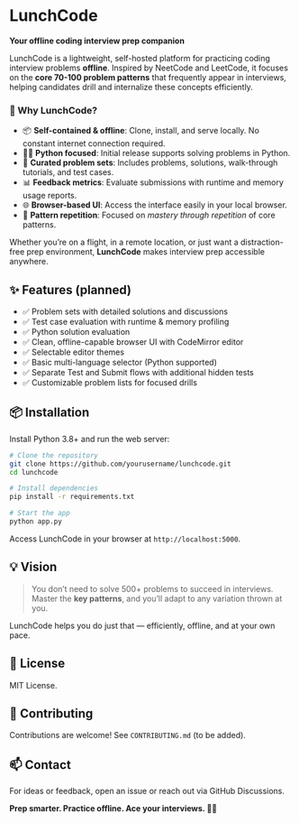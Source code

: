 # LunchCode

**Your offline coding interview prep companion**

LunchCode is a lightweight, self-hosted platform for practicing coding interview problems **offline**. Inspired by NeetCode and LeetCode, it focuses on the **core 70-100 problem patterns** that frequently appear in interviews, helping candidates drill and internalize these concepts efficiently.

### 🚀 Why LunchCode?

* 📦 **Self-contained & offline**: Clone, install, and serve locally. No constant internet connection required.
* 🧑‍💻 **Python focused**: Initial release supports solving problems in Python.
* 📖 **Curated problem sets**: Includes problems, solutions, walk-through tutorials, and test cases.
* 📊 **Feedback metrics**: Evaluate submissions with runtime and memory usage reports.
* 🌐 **Browser-based UI**: Access the interface easily in your local browser.
* 🔁 **Pattern repetition**: Focused on *mastery through repetition* of core patterns.

Whether you’re on a flight, in a remote location, or just want a distraction-free prep environment, **LunchCode** makes interview prep accessible anywhere.

## ✨ Features (planned)

* ✅ Problem sets with detailed solutions and discussions
* ✅ Test case evaluation with runtime & memory profiling
* ✅ Python solution evaluation
* ✅ Clean, offline-capable browser UI with CodeMirror editor
* ✅ Selectable editor themes
* ✅ Basic multi-language selector (Python supported)
* ✅ Separate Test and Submit flows with additional hidden tests
* ✅ Customizable problem lists for focused drills

## 📦 Installation

Install Python 3.8+ and run the web server:

```bash
# Clone the repository
git clone https://github.com/yourusername/lunchcode.git
cd lunchcode

# Install dependencies
pip install -r requirements.txt

# Start the app
python app.py
```

Access LunchCode in your browser at `http://localhost:5000`.

## 💡 Vision

> You don’t need to solve 500+ problems to succeed in interviews.
> Master the **key patterns**, and you’ll adapt to any variation thrown at you.

LunchCode helps you do just that — efficiently, offline, and at your own pace.

## 📜 License

MIT License.

## 🙌 Contributing

Contributions are welcome! See `CONTRIBUTING.md` (to be added).

## 📫 Contact

For ideas or feedback, open an issue or reach out via GitHub Discussions.


**Prep smarter. Practice offline. Ace your interviews. 🥗🍜**
